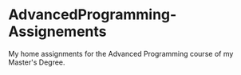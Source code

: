 # AdvancedProgramming-Assignements
My home assignments for the Advanced Programming course of my Master's Degree.
